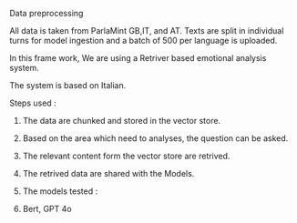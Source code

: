 Data preprocessing

All data is taken from ParlaMint GB,IT, and AT. Texts are split in individual turns for model ingestion and a batch of 500 per language is uploaded.


In this frame work, We are using a Retriver based emotional analysis system.

The system is based on Italian.

Steps used :
1. The data are chunked and stored in the vector store.
2. Based on the area which need to analyses, the question can be asked.
3. The relevant content form the vector store are retrived.
4. The retrived data are shared with the Models.

5. The models tested :
6. Bert, GPT 4o
